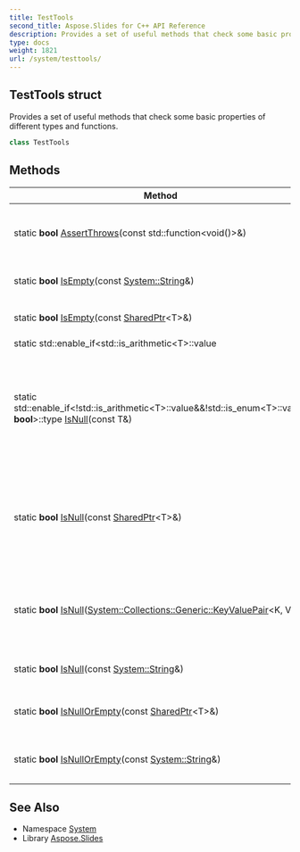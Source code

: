 ```yaml
---
title: TestTools
second_title: Aspose.Slides for C++ API Reference
description: Provides a set of useful methods that check some basic properties of different types and functions.
type: docs
weight: 1821
url: /system/testtools/
---
```

## TestTools struct


Provides a set of useful methods that check some basic properties of different types and functions.

```cpp
class TestTools
```

## Methods

| Method | Description |
| --- | --- |
| static **bool** [AssertThrows](./assertthrows/)(const std::function\<void()>\&) | Checks if function throws exception of any type. |
| static **bool** [IsEmpty](./isempty/)(const [System::String](../string/)\&) | Checks if string is empty. |
| static **bool** [IsEmpty](./isempty/)(const [SharedPtr](../sharedptr/)\<T\>\&) | Checks if collection is empty. |
| static std::enable_if\<std::is_arithmetic\<T\>::value||std::is_enum\<T\>::value, **bool**\>::type [IsNull](./isnull/)(T) | Checks if specific value is null. [Version](../version/) for arithmetic and enum types. |
| static std::enable_if<\!std::is_arithmetic\<T\>::value\&&\!std::is_enum\<T\>::value, **bool**\>::type [IsNull](./isnull/)(const T\&) | Checks if specific value is null. [Version](../version/) for non-arithmetic and non-enum value types. |
| static **bool** [IsNull](./isnull/)(const [SharedPtr](../sharedptr/)\<T\>\&) | Checks if specific value is null. [Version](../version/) for non-arithmetic value types. |
| static **bool** [IsNull](./isnull/)([System::Collections::Generic::KeyValuePair](../../system.collections.generic/keyvaluepair/)\<K, V\>\&) | Checks if specific value is null. [Version](../version/) for key-value pairs. |
| static **bool** [IsNull](./isnull/)(const [System::String](../string/)\&) | Checks if string is null. |
| static **bool** [IsNullOrEmpty](./isnullorempty/)(const [SharedPtr](../sharedptr/)\<T\>\&) | Checks if collection is null or empty. |
| static **bool** [IsNullOrEmpty](./isnullorempty/)(const [System::String](../string/)\&) | Checks if string is null or empty. |
## See Also

* Namespace [System](../)
* Library [Aspose.Slides](../../)
